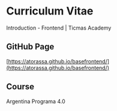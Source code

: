 # Curriculum Vitae

Introduction - Frontend | Ticmas Academy

## GitHub Page

[https://atorassa.github.io/basefrontend/](https://atorassa.github.io/basefrontend/)

## Course

Argentina Programa 4.0
